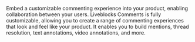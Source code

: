 Embed a customizable commenting experience into your product, enabling collaboration between your users. Liveblocks Comments is fully customizable, allowing you to create a range of commenting experiences that look and feel like your product. It enables you to build mentions, thread resolution, text annotations, video annotations, and more.